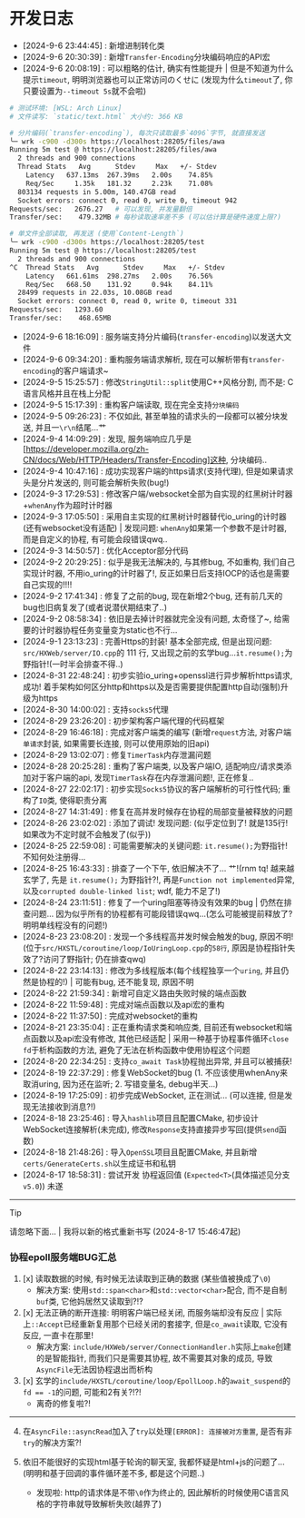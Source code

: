 # 开发日志

- [2024-9-6 23:44:45] : 新增进制转化类
- [2024-9-6 20:30:39] : 新增`Transfer-Encoding`分块编码响应的API宏
- [2024-9-6 20:08:19] : 可以粗略的估计, 确实有性能提升 | 但是不知道为什么提示`timeout`, 明明浏览器也可以正常访问のくせに (发现为什么`timeout`了, 你只要设置为`--timeout 5s`就不会啦)
```sh
# 测试环境: [WSL: Arch Linux]
# 文件读写: `static/text.html` 大小约: 366 KB

# 分片编码(`transfer-encoding`), 每次只读取最多`4096`字节, 就直接发送
╰─ wrk -c900 -d300s https://localhost:28205/files/awa
Running 5m test @ https://localhost:28205/files/awa
  2 threads and 900 connections
  Thread Stats   Avg      Stdev     Max   +/- Stdev
    Latency   637.13ms  267.39ms   2.00s    74.85%
    Req/Sec     1.35k   181.32     2.23k    71.08%
  803134 requests in 5.00m, 140.47GB read
  Socket errors: connect 0, read 0, write 0, timeout 942
Requests/sec:   2676.27   # 可以发现, 并发量翻倍
Transfer/sec:    479.32MB # 每秒读取速率差不多 (可以估计算是硬件速度上限?)

# 单文件全部读取, 再发送 (使用`Content-Length`)
╰─ wrk -c900 -d300s https://localhost:28205/test
Running 5m test @ https://localhost:28205/test
  2 threads and 900 connections
^C  Thread Stats   Avg      Stdev     Max   +/- Stdev
    Latency   661.61ms  298.27ms   2.00s    76.56%
    Req/Sec   668.50    131.92     0.94k    84.11%
  28499 requests in 22.03s, 10.08GB read
  Socket errors: connect 0, read 0, write 0, timeout 331
Requests/sec:   1293.60
Transfer/sec:    468.65MB
```

- [2024-9-6 18:16:09] : 服务端支持分片编码(`transfer-encoding`)以发送大文件
- [2024-9-6 09:34:20] : 重构服务端请求解析, 现在可以解析带有`transfer-encoding`的客户端请求~
- [2024-9-5 15:25:57] : 修改`StringUtil::split`使用C++风格分割, 而不是: C语言风格并且在栈上分配
- [2024-9-5 15:17:39] : 重构客户端读取, 现在完全支持`分块编码`
- [2024-9-5 09:26:23] : 不仅如此, 甚至单独的请求头的一段都可以被分块发送, 并且一`\r\n`结尾...艹
- [2024-9-4 14:09:29] : 发现, 服务端响应几乎是[https://developer.mozilla.org/zh-CN/docs/Web/HTTP/Headers/Transfer-Encoding]这种, 分块编码..
- [2024-9-4 10:47:16] : 成功实现客户端的https请求(支持代理), 但是如果请求头是分片发送的, 则可能会解析失败(bug!)
- [2024-9-3 17:29:53] : 修改客户端/websocket全部为自实现的红黑树计时器+`whenAny`作为超时计时器
- [2024-9-3 17:05:50] : 采用自主实现的红黑树计时器替代io_uring的计时器 (还有websocket没有适配) | 发现问题: `whenAny`如果第一个参数不是计时器, 而是自定义的协程, 有可能会段错误qwq..
- [2024-9-3 14:50:57] : 优化Acceptor部分代码
- [2024-9-2 20:29:25] : 似乎是我无法解决的, 与其修bug, 不如重构, 我们自己实现计时器, 不用io_uring的计时器了!, 反正如果日后支持IOCP的话也是需要自己实现的!!!!
- [2024-9-2 17:41:34] : 修复了之前的bug, 现在新增2个bug, 还有前几天的bug也旧病复发了(或者说潜伏期结束了..)
- [2024-9-2 08:58:34] : 依旧是去掉计时器就完全没有问题, 太奇怪了~, 给需要的计时器协程任务变量变为static也不行...
- [2024-9-1 23:13:23] : 完善Https的封装! 基本全部完成, 但是出现问题: `src/HXWeb/server/IO.cpp`的 111 行, 又出现之前的玄学bug...`it.resume();`为野指针!(一时半会排查不得..)
- [2024-8-31 22:48:24] : 初步实验io_uring+openssl进行异步解析https请求, 成功! 着手架构如何区分http和https以及是否需要提供配置http自动(强制)升级为https
- [2024-8-30 14:00:02] : 支持`socks5`代理
- [2024-8-29 23:26:20] : 初步架构客户端代理的代码框架
- [2024-8-29 16:46:18] : 完成对客户端类的编写 (新增`request`方法, 对客户端`单请求`封装, 如果需要长连接, 则可以使用原始的旧api)
- [2024-8-29 13:02:07] : 修复`TimerTask`内存泄漏问题
- [2024-8-28 20:25:28] : 重构了客户端类, 以及客户端IO, 适配响应/请求类添加对于客户端的api, 发现`TimerTask`存在内存泄漏问题!, 正在修复..
- [2024-8-27 22:02:17] : 初步实现`Socks5`协议的客户端解析的可行性代码; 重构了`IO`类, 使得职责分离
- [2024-8-27 14:31:49] : 修复在高并发时候存在协程的局部变量被释放的问题
- [2024-8-26 23:02:02] : 添加了调试! 发现问题: (似乎定位到了! 就是135行! 如果改为不定时就不会触发了(似乎))
- [2024-8-25 22:59:08] : 可能需要解决的关键问题: `it.resume();`为野指针! 不知何处注册得...
- [2024-8-25 16:43:33] : 排查了一个下午, 依旧解决不了... 艹!(rnm tq! 越来越玄学了, 先是 `it.resume();` 为野指针?!, 再是`Function not implemented`异常, 以及`corrupted double-linked list`; wdf, 能力不足了!)
- [2024-8-24 23:11:51] : 修复了一个uring阻塞等待没有效果的bug | 仍然在排查问题... 因为似乎所有的协程都有可能段错误qwq...(怎么可能被提前释放了? 明明单线程没有的问题!)
- [2024-8-23 23:08:20] : 发现一个多线程高并发时候会触发的bug, 原因不明! (位于`src/HXSTL/coroutine/loop/IoUringLoop.cpp`的`58行`, 原因是协程指针失效了?访问了野指针; 仍在排查qwq)
- [2024-8-22 23:14:13] : 修改为多线程版本(每个线程独享一个`uring`, 并且仍然是协程的!) | 可能有bug, 还不能复现, 原因不明
- [2024-8-22 21:59:34] : 新增可自定义路由失败时候的端点函数
- [2024-8-22 11:59:48] : 完成对端点函数以及api宏的重构
- [2024-8-22 11:37:50] : 完成对websocket的重构
- [2024-8-21 23:35:04] : 正在重构请求类和响应类, 目前还有websocket和端点函数以及api宏没有修改, 其他已经适配 | 采用一种基于协程事件循环`close fd`于析构函数的方法, 避免了无法在析构函数中使用协程这个问题
- [2024-8-20 22:34:25] : 支持`co_await Task`协程抛出异常, 并且可以被捕获!
- [2024-8-19 22:37:29] : 修复WebSocket的bug (1. 不应该使用whenAny来取消uring, 因为还在监听; 2. 写错变量名, debug半天...)
- [2024-8-19 17:25:09] : 初步完成WebSocket, 正在测试... (可以连接, 但是发现无法接收到消息?!)
- [2024-8-18 23:25:46] : 导入`hashlib`项目且配置CMake, 初步设计WebSocket连接解析(未完成), 修改`Response`支持直接异步写回(提供`send`函数)
- [2024-8-18 21:48:26] : 导入`OpenSSL`项目且配置CMake, 并且新增`certs/GenerateCerts.sh`以生成证书和私钥
- [2024-8-17 18:58:31] : 尝试开发 协程返回值 (`Expected<T>`(具体描述见分支`v5.0`)) 未遂

---

> [!TIP]
> 请忽略下面... | 我将以新的格式重新书写 (2024-8-17 15:46:47起)

### 协程epoll服务端BUG汇总
1. [x] 读取数据的时候, 有时候无法读取到正确的数据 (某些值被换成了`\0`)
    - 解决方案: 使用`std::span<char>`和`std::vector<char>`配合, 而不是自制`buf`类, 它他妈居然又读取到?!?
2. [x] 无法正确的断开连接: 明明客户端已经关闭, 而服务端却没有反应 | 实际上`::Accept`已经重新复用那个已经关闭的套接字, 但是`co_await`读取, 它没有反应, 一直卡在那里!
    - 解决方案: `include/HXWeb/server/ConnectionHandler.h`实际上`make`创建的是智能指针, 而我们只是需要其协程, 故不需要其对象的成员, 导致`AsyncFile`无法因协程退出而析构
3. [x] 玄学的`include/HXSTL/coroutine/loop/EpollLoop.h`的`await_suspend`的`fd == -1`的问题, 可能和2有关?!?!
    - 离奇的修复啦?!
---
4. 在`AsyncFile::asyncRead`加入了`try`以处理`[ERROR]: 连接被对方重置`, 是否有非`try`的解决方案?!

5. 依旧不能很好的实现html基于轮询的聊天室, 我都怀疑是html+js的问题了...(明明和基于回调的事件循环差不多, 都是这个问题..)
    - 发现啦: http的请求体是不带`\0`作为终止的, 因此解析的时候使用C语言风格的字符串就导致解析失败(越界了)